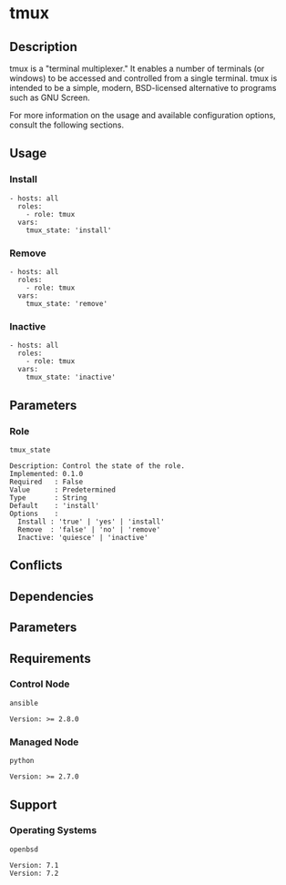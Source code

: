 # tmux

## Description

tmux is a "terminal multiplexer." It enables a number of terminals (or windows)
to be accessed and controlled from a single terminal. tmux is intended to be a
simple, modern, BSD-licensed alternative to programs such as GNU Screen.

For more information on the usage and available configuration options,
consult the following sections.

## Usage

### Install

```
- hosts: all
  roles:
    - role: tmux
  vars:
    tmux_state: 'install'
```

### Remove

```
- hosts: all
  roles:
    - role: tmux
  vars:
    tmux_state: 'remove'
```

### Inactive

```
- hosts: all
  roles:
    - role: tmux
  vars:
    tmux_state: 'inactive'
```

## Parameters

### Role

`tmux_state`

    Description: Control the state of the role.
    Implemented: 0.1.0
    Required   : False
    Value      : Predetermined
    Type       : String
    Default    : 'install'
    Options    :
      Install : 'true' | 'yes' | 'install'
      Remove  : 'false' | 'no' | 'remove'
      Inactive: 'quiesce' | 'inactive'

## Conflicts

## Dependencies

## Parameters

## Requirements

### Control Node

`ansible`

    Version: >= 2.8.0

### Managed Node

`python`

    Version: >= 2.7.0

## Support

### Operating Systems

`openbsd`

    Version: 7.1
    Version: 7.2
